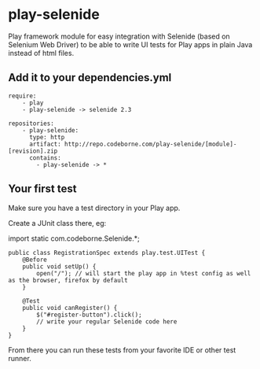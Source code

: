 play-selenide
=============

Play framework module for easy integration with Selenide (based on Selenium Web Driver) to be able to write UI tests for Play apps in plain Java instead of html files.

Add it to your dependencies.yml
-------------------------------

    require:
        - play
        - play-selenide -> selenide 2.3
    
    repositories:
        - play-selenide:
          type: http
          artifact: http://repo.codeborne.com/play-selenide/[module]-[revision].zip
          contains:
            - play-selenide -> *

Your first test
---------------

Make sure you have a test directory in your Play app.

Create a JUnit class there, eg:

  import static com.codeborne.Selenide.*;

	public class RegistrationSpec extends play.test.UITest {  
		@Before 
		public void setUp() {
			open("/"); // will start the play app in %test config as well as the browser, firefox by default
		}
	
		@Test
		public void canRegister() {
			$("#register-button").click();
			// write your regular Selenide code here
		}
	}

From there you can run these tests from your favorite IDE or other test runner.
